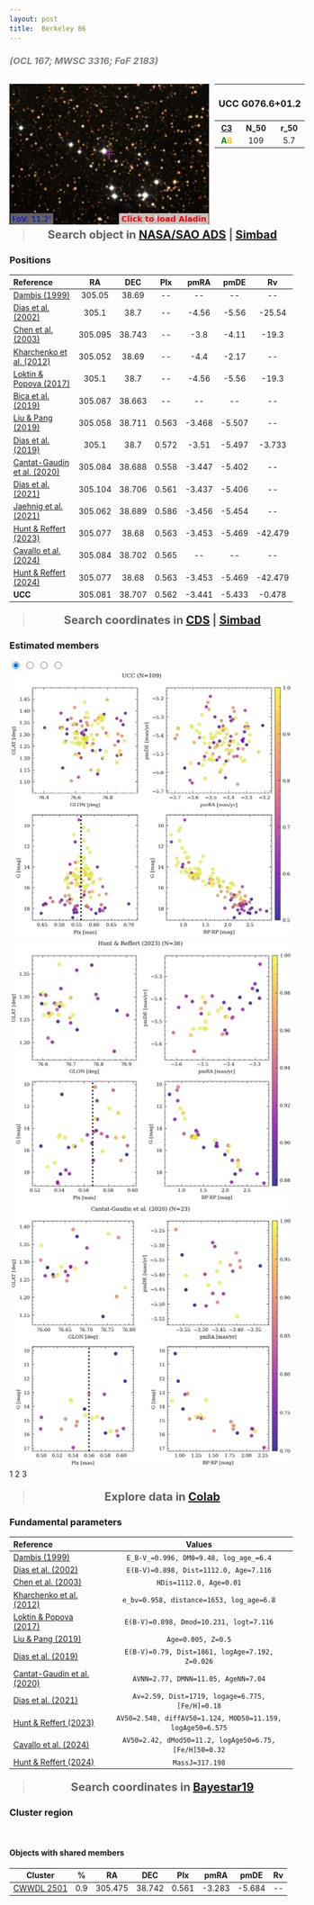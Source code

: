 ```yaml
---
layout: post
title:  Berkeley 86
---
```

<h3><span style="color: #808080;"><i>(OCL 167; MWSC 3316; FoF 2183)</i></span></h3><div style="display: flex; justify-content: space-between; width:720px;height:250px">
<div style="text-align: center;">

<!-- Static image + data attributes for FOV and target -->
<img id="aladin_img"
     data-umami-event="aladin_load"
     src="https://raw.githubusercontent.com/ucc23/Q1P/main/plots/berkeley86_aladin.webp"
     alt="Click to load Aladin Lite" 
     style="width:355px;height:250px; cursor: pointer;"
     data-fov="0.19" 
     data-target="305.081 38.707"/>
<!-- Div to contain Aladin Lite viewer -->
<div id="aladin-lite-div" style="width:355px;height:250px;display:none;"></div>
<!-- Aladin Lite script (will be loaded after the image is clicked) -->
<script src="{{ site.baseurl }}/scripts/aladin_load.js"></script>

</div>
<!-- Left block -->

<table style="width:355px;height:250px;">
  <!-- Row 1 (title) -->
  <tr>
    <td colspan="5"><h3>UCC G076.6+01.2</h3></td>
  </tr>
  <!-- Row 2 -->
  <tr>
    <th style="text-align: center;"><a href="https://ucc.ar/faq#what-is-the-c3-parameter" title="Combined class">C3</a></th>
    <th style="text-align: center;"><div title="Stars with membership probability >50%">N_50</div></th>
    <th style="text-align: center;"><div title="Radius that contains half the members [arcmin]">r_50</div></th>
  </tr>
  <!-- Row 3 -->
  <tr>
    <td style="text-align: center;"><span style="color: green; font-weight: bold;">A</span><span style="color: #FFC300; font-weight: bold;">B</span></td>
    <td style="text-align: center;">109</td>
    <td style="text-align: center;">5.7</td>
  </tr>
</table>
</div>

> <p style="text-align:center; font-weight: bold; font-size:20px">Search object in <a data-umami-event="nasa_search" href="https://ui.adsabs.harvard.edu/search/q=%20collection%3Aastronomy%20body%3A%22Berkeley%2086%22&sort=date%20desc%2C%20bibcode%20desc&p_=0" target="_blank">NASA/SAO ADS</a> | <a data-umami-event="simbad_search" href="https://simbad.cds.unistra.fr/simbad/sim-id-refs?Ident=berkeley86" target="_blank">Simbad</a></p>


### Positions

| Reference    | RA    | DEC   | Plx  | pmRA  | pmDE   |  Rv  |
| :---         | :---: | :---: | :---: | :---: | :---: | :---: |
|[Dambis (1999)](https://ui.adsabs.harvard.edu/abs/1999AstL...25....7D) | 305.05 | 38.69 | -- | -- | -- | -- |
|[Dias et al. (2002)](https://ui.adsabs.harvard.edu/abs/2002A%26A...389..871D) | 305.1 | 38.7 | -- | -4.56 | -5.56 | -25.54 |
|[Chen et al. (2003)](https://ui.adsabs.harvard.edu/abs/2003AJ....125.1397C) | 305.095 | 38.743 | -- | -3.8 | -4.11 | -19.3 |
|[Kharchenko et al. (2012)](https://ui.adsabs.harvard.edu/abs/2012A%26A...543A.156K) | 305.052 | 38.69 | -- | -4.4 | -2.17 | -- |
|[Loktin & Popova (2017)](https://ui.adsabs.harvard.edu/abs/2017AstBu..72..257L) | 305.1 | 38.7 | -- | -4.56 | -5.56 | -19.3 |
|[Bica et al. (2019)](https://ui.adsabs.harvard.edu/abs/2019AJ....157...12B) | 305.087 | 38.663 | -- | -- | -- | -- |
|[Liu & Pang (2019)](https://ui.adsabs.harvard.edu/abs/2019ApJS..245...32L) | 305.058 | 38.711 | 0.563 | -3.468 | -5.507 | -- |
|[Dias et al. (2019)](https://ui.adsabs.harvard.edu/abs/2019MNRAS.486.5726D) | 305.1 | 38.7 | 0.572 | -3.51 | -5.497 | -3.733 |
|[Cantat-Gaudin et al. (2020)](https://ui.adsabs.harvard.edu/abs/2020A%26A...640A...1C) | 305.084 | 38.688 | 0.558 | -3.447 | -5.402 | -- |
|[Dias et al. (2021)](https://ui.adsabs.harvard.edu/abs/2021MNRAS.504..356D) | 305.104 | 38.706 | 0.561 | -3.437 | -5.406 | -- |
|[Jaehnig et al. (2021)](https://ui.adsabs.harvard.edu/abs/2021ApJ...923..129J) | 305.062 | 38.689 | 0.586 | -3.456 | -5.454 | -- |
|[Hunt & Reffert (2023)](https://ui.adsabs.harvard.edu/abs/2023A%26A...673A.114H) | 305.077 | 38.68 | 0.563 | -3.453 | -5.469 | -42.479 |
|[Cavallo et al. (2024)](https://ui.adsabs.harvard.edu/abs/2024AJ....167...12C) | 305.084 | 38.702 | 0.565 | -- | -- | -- |
|[Hunt & Reffert (2024)](https://ui.adsabs.harvard.edu/abs/2024A%26A...686A..42H) | 305.077 | 38.68 | 0.563 | -3.453 | -5.469 | -42.479 |
| **UCC** |305.081 | 38.707 | 0.562 | -3.441 | -5.433 | -0.478 |

> <p style="text-align:center; font-weight: bold; font-size:20px">Search coordinates in <a data-umami-event="cds_coord_search" href="https://cdsportal.u-strasbg.fr/?target=305.081,+38.707" target="_blank">CDS</a> | <a data-umami-event="simbad_coord_search" href="https://simbad.cds.unistra.fr/mobile/object_list.html?coord=305.081%2038.707&output=json&radius=5&userEntry=berkeley86" target="_blank">Simbad</a></p>

### Estimated members

<div class="carousel">
<input type="radio" name="radio-btn" id="slide1" checked>
<input type="radio" name="radio-btn" id="slide1">
<input type="radio" name="radio-btn" id="slide2">
<input type="radio" name="radio-btn" id="slide3">
<div class="slides">
<div class="slide">
<a href="https://raw.githubusercontent.com/ucc23/Q1P/main/plots/UCC/berkeley86.webp" target="_blank">
<img src="https://raw.githubusercontent.com/ucc23/Q1P/main/plots/UCC/berkeley86.webp" alt="Berkeley 86 UCC">
</a>
</div>
<div class="slide">
<a href="https://raw.githubusercontent.com/ucc23/Q1P/main/plots/HUNT23/berkeley86.webp" target="_blank">
<img src="https://raw.githubusercontent.com/ucc23/Q1P/main/plots/HUNT23/berkeley86.webp" alt="Berkeley 86 HUNT23">
</a>
</div>
<div class="slide">
<a href="https://raw.githubusercontent.com/ucc23/Q1P/main/plots/CANTAT20/berkeley86.webp" target="_blank">
<img src="https://raw.githubusercontent.com/ucc23/Q1P/main/plots/CANTAT20/berkeley86.webp" alt="Berkeley 86 CANTAT20">
</a>
</div>
</div>
<div class="indicators">
<label for="slide1">1</label>
<label for="slide2">2</label>
<label for="slide3">3</label>
</div>
</div>


> <p style="text-align:center; font-weight: bold; font-size:20px">Explore data in <a data-umami-event="colab" href="https://colab.research.google.com/github/ucc23/ucc/blob/main/assets/notebook.ipynb" target="_blank">Colab</a></p>


### Fundamental parameters

| Reference |  Values |
| :---      |  :---:  |
| [Dambis (1999)](https://ui.adsabs.harvard.edu/abs/1999AstL...25....7D) | `E_B-V_=0.996, DM0=9.48, log_age_=6.4` |
| [Dias et al. (2002)](https://ui.adsabs.harvard.edu/abs/2002A%26A...389..871D) | `E(B-V)=0.898, Dist=1112.0, Age=7.116` |
| [Chen et al. (2003)](https://ui.adsabs.harvard.edu/abs/2003AJ....125.1397C) | `HDis=1112.0, Age=0.01` |
| [Kharchenko et al. (2012)](https://ui.adsabs.harvard.edu/abs/2012A%26A...543A.156K) | `e_bv=0.958, distance=1653, log_age=6.8` |
| [Loktin & Popova (2017)](https://ui.adsabs.harvard.edu/abs/2017AstBu..72..257L) | `E(B-V)=0.898, Dmod=10.231, logt=7.116` |
| [Liu & Pang (2019)](https://ui.adsabs.harvard.edu/abs/2019ApJS..245...32L) | `Age=0.005, Z=0.5` |
| [Dias et al. (2019)](https://ui.adsabs.harvard.edu/abs/2019MNRAS.486.5726D) | `E(B-V)=0.79, Dist=1861, logAge=7.192, Z=0.026` |
| [Cantat-Gaudin et al. (2020)](https://ui.adsabs.harvard.edu/abs/2020A%26A...640A...1C) | `AVNN=2.77, DMNN=11.05, AgeNN=7.04` |
| [Dias et al. (2021)](https://ui.adsabs.harvard.edu/abs/2021MNRAS.504..356D) | `Av=2.59, Dist=1719, logage=6.775, [Fe/H]=0.18` |
| [Hunt & Reffert (2023)](https://ui.adsabs.harvard.edu/abs/2023A%26A...673A.114H) | `AV50=2.548, diffAV50=1.124, MOD50=11.159, logAge50=6.575` |
| [Cavallo et al. (2024)](https://ui.adsabs.harvard.edu/abs/2024AJ....167...12C) | `AV50=2.42, dMod50=11.2, logAge50=6.75, [Fe/H]50=0.32` |
| [Hunt & Reffert (2024)](https://ui.adsabs.harvard.edu/abs/2024A%26A...686A..42H) | `MassJ=317.198` |

> <p style="text-align:center; font-weight: bold; font-size:20px">Search coordinates in <a data-umami-event="bayestar" href="http://argonaut.skymaps.info/query?lon=76.664%20&lat=1.296&coordsys=gal&mapname=bayestar2019" target="_blank">Bayestar19</a></p>


### Cluster region

<html lang="en">
  <body>
    <center>
    <div id="plot-params"
         data-oc-name="berkeley86"
         data-ra-center="305.08"
         data-dec-center="38.69"
         data-rad-deg="5.7"
         data-plx="0.562">
    </div>
    <div id="plot-container">
        <div id="plot"></div>
    </div>
    <script defer type="module" src="{{ site.baseurl }}/scripts/radec_scatter.js"></script>
    </center>
  </body>
</html>
<br>


#### Objects with shared members

| Cluster | <span title="Percentage of members that this OC shares with the ones listed">%</span>   | RA   | DEC   | Plx   | pmRA  | pmDE  | Rv    |
| :---:   | :-: |:---: | :---: | :---: | :---: | :---: | :---: |
|[CWWDL 2501](/_clusters/cwwdl2501/)| 0.9 | 305.475 | 38.742 | 0.561 | -3.283 | -5.684 | -- |